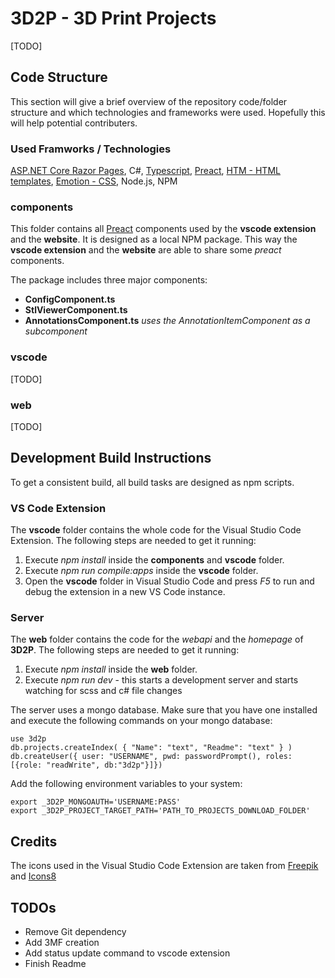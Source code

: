 # 3D2P - 3D Print Projects

[TODO]

## Code Structure

This section will give a brief overview of the repository code/folder structure and which technologies and frameworks were used.
Hopefully this will help potential contributers.

### Used Framworks / Technologies

[ASP.NET Core Razor Pages](https://docs.microsoft.com/en-us/aspnet/core/?view=aspnetcore-3.1), C#, [Typescript](https://www.typescriptlang.org/), [Preact](https://preactjs.com/), [HTM - HTML templates](https://github.com/developit/htm), [Emotion - CSS](https://emotion.sh), Node.js, NPM

### components

This folder contains all [Preact](https://preactjs.com/) components used by the **vscode extension** and the **website**.
It is designed as a local NPM package. This way the **vscode extension** and the **website** are able to share some *preact* components.

The package includes three major components:

- **ConfigComponent.ts**
- **StlViewerComponent.ts**
- **AnnotationsComponent.ts** *uses the AnnotationItemComponent as a subcomponent*

### vscode

[TODO]

### web

[TODO]

## Development Build Instructions

To get a consistent build, all build tasks are designed as npm scripts.

### VS Code Extension

The **vscode** folder contains the whole code for the Visual Studio Code Extension. The following steps are needed to get it running:

1. Execute *npm install* inside the **components** and **vscode** folder.
2. Execute *npm run compile:apps* inside the **vscode** folder.
3. Open the **vscode** folder in Visual Studio Code and press *F5* to run and debug the extension in a new VS Code instance.

### Server

The **web** folder contains the code for the *webapi* and the *homepage* of **3D2P**. The following steps are needed to get it running:

1. Execute *npm install* inside the **web** folder.
2. Execute *npm run dev* - this starts a development server and starts watching for scss and c# file changes

The server uses a mongo database. Make sure that you have one installed and execute the following commands on your mongo database:

```
use 3d2p
db.projects.createIndex( { "Name": "text", "Readme": "text" } )
db.createUser({ user: "USERNAME", pwd: passwordPrompt(), roles: [{role: "readWrite", db:"3d2p"}]})
```

Add the following environment variables to your system:

```
export _3D2P_MONGOAUTH='USERNAME:PASS'
export _3D2P_PROJECT_TARGET_PATH='PATH_TO_PROJECTS_DOWNLOAD_FOLDER'
```

## Credits

The icons used in the Visual Studio Code Extension are taken from [Freepik](https://www.flaticon.com/) and [Icons8](https://icons8.com/)

## TODOs

- Remove Git dependency
- Add 3MF creation
- Add status update command to vscode extension
- Finish Readme